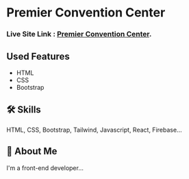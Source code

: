 # Premier Convention Center

### Live Site Link : [Premier Convention Center](https://epic-snyder-0c99f6.netlify.app).

## Used Features

- HTML
- CSS
- Bootstrap

## 🛠 Skills
HTML, CSS, Bootstrap, Tailwind, Javascript, React, Firebase...

## 🚀 About Me
I'm a front-end developer...
